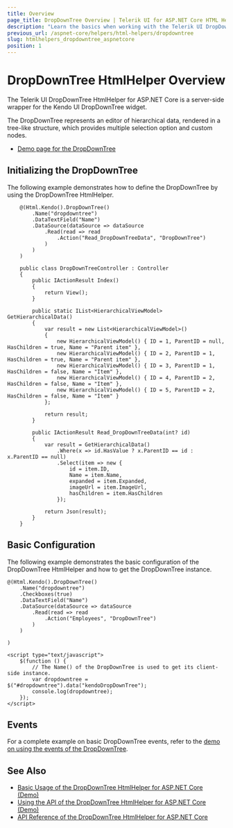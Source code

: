 ```yaml
---
title: Overview
page_title: DropDownTree Overview | Telerik UI for ASP.NET Core HTML Helpers
description: "Learn the basics when working with the Telerik UI DropDownTree HtmlHelper for ASP.NET Core (MVC 6 or ASP.NET Core MVC)."
previous_url: /aspnet-core/helpers/html-helpers/dropdowntree
slug: htmlhelpers_dropdowntree_aspnetcore
position: 1
---
```


# DropDownTree HtmlHelper Overview

The Telerik UI DropDownTree HtmlHelper for ASP.NET Core is a server-side wrapper for the Kendo UI DropDownTree widget.

The DropDownTree represents an editor of hierarchical data, rendered in a tree-like structure, which provides multiple selection option and custom nodes.

* [Demo page for the DropDownTree](https://demos.telerik.com/aspnet-core/dropdowntree/index)

## Initializing the DropDownTree

The following example demonstrates how to define the DropDownTree by using the DropDownTree HtmlHelper.

```Razor
    @(Html.Kendo().DropDownTree()
        .Name("dropdowntree")
        .DataTextField("Name")
        .DataSource(dataSource => dataSource
            .Read(read => read
                .Action("Read_DropDownTreeData", "DropDownTree")
            )
        )
    )
```
```Controller
    public class DropDownTreeController : Controller
    {
        public IActionResult Index()
        {
            return View();
        }

        public static IList<HierarchicalViewModel> GetHierarchicalData()
        {
            var result = new List<HierarchicalViewModel>()
            {
                new HierarchicalViewModel() { ID = 1, ParentID = null, HasChildren = true, Name = "Parent item" },
                new HierarchicalViewModel() { ID = 2, ParentID = 1, HasChildren = true, Name = "Parent item" },
                new HierarchicalViewModel() { ID = 3, ParentID = 1, HasChildren = false, Name = "Item" },
                new HierarchicalViewModel() { ID = 4, ParentID = 2, HasChildren = false, Name = "Item" },
                new HierarchicalViewModel() { ID = 5, ParentID = 2, HasChildren = false, Name = "Item" }
            };

            return result;
        }

        public IActionResult Read_DropDownTreeData(int? id)
        {
            var result = GetHierarchicalData()
                .Where(x => id.HasValue ? x.ParentID == id : x.ParentID == null)
                .Select(item => new {
                    id = item.ID,
                    Name = item.Name,
                    expanded = item.Expanded,
                    imageUrl = item.ImageUrl,
                    hasChildren = item.HasChildren
                });

            return Json(result);
        }
    }
```

## Basic Configuration

The following example demonstrates the basic configuration of the DropDownTree HtmlHelper and how to get the DropDownTree instance.

    @(Html.Kendo().DropDownTree()
        .Name("dropdowntree")
        .Checkboxes(true)
        .DataTextField("Name")
        .DataSource(dataSource => dataSource
            .Read(read => read
                .Action("Employees", "DropDownTree")
            )
        )

    )

    <script type="text/javascript">
        $(function () {
            // The Name() of the DropDownTree is used to get its client-side instance.
            var dropdowntree = $("#dropdowntree").data("kendoDropDownTree");
            console.log(dropdowntree);
        });
    </script>

## Events

For a complete example on basic DropDownTree events, refer to the [demo on using the events of the DropDownTree](https://demos.telerik.com/aspnet-core/dropdowntree/events).

## See Also

* [Basic Usage of the DropDownTree HtmlHelper for ASP.NET Core (Demo)](https://demos.telerik.com/aspnet-core/dropdowntree/index)
* [Using the API of the DropDownTree HtmlHelper for ASP.NET Core (Demo)](https://demos.telerik.com/aspnet-core/dropdowntree/api)
* [API Reference of the DropDownTree HtmlHelper for ASP.NET Core](/api/dropdowntree)
